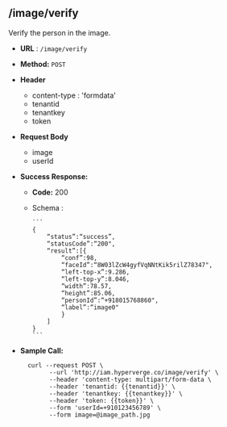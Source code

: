 ## /image/verify

Verify the person in the image.

* **URL** : `/image/verify`
  
* **Method:** `POST`

* **Header**
	
	- content-type : 'formdata'
	- tenantid 
	- tenantkey
	- token
	
* **Request Body**
	- image
	- userId
	  
* **Success Response:**

  * **Code:** 200 <br />
  * Schema : 
		
		```	
		{
			“status”:“success”,
			“statusCode”:“200",
			“result”:[{
				“conf”:98,
				“faceId”:“8W03lZcW4gyfVqNNtKik5rilZ78347",
				“left-top-x”:9.286,
				“left-top-y”:8.046,
				“width”:78.57,
				“height”:85.06,
				“personId”:“+918015768860",
				“label”:“image0"
				}
			]
		}
		```
	

* **Sample Call:**

   	
    	curl --request POST \
			  --url 'http://iam.hyperverge.co/image/verify' \
			  --header 'content-type: multipart/form-data \
			  --header 'tenantid: {{tenantid}}' \
			  --header 'tenantkey: {{tenantkey}}' \
			  --header 'token: {{token}}' \
			  --form 'userId=+910123456789' \
			  --form image=@image_path.jpg    	
    	
